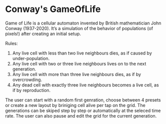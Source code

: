 # Conway's GameOfLife

Game of Life is a cellular automaton invented by British mathematician John Conway (1937-2020). It’s a simulation of the behavior of populations (of pixels!) after creating an initial setup.

Rules:
1. Any live cell with less than two live neighbours dies, as if caused by under-population.
2. Any live cell with two or three live neighbours lives on to the next generation.
3. Any live cell with more than three live neighbours dies, as if by overcrowding.
4. Any dead cell with exactly three live neighbours becomes a live cell, as if by reproduction.

The user can start with a random first genration, choose between 4 presets or create a new layout by briniging cell alive per tap on the grid.
The generations can be skiped step by step or automatically at the seleced time rate.
The user can also pause and edit the grid for the current generation.

